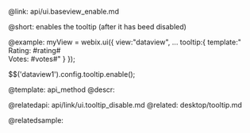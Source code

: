 @link: api/ui.baseview_enable.md

@short: enables the tooltip (after it has beed disabled)
	
	

@example:
myView = webix.ui({
    view:"dataview",
    ...
    tooltip:{
        template:" Rating: #rating# <br> Votes: #votes#"
    }
});


$$('dataview1').config.tooltip.enable();


@template:	api_method
@descr:


@relatedapi:
	api/link/ui.tooltip_disable.md
@related:
	desktop/tooltip.md
    
@relatedsample: